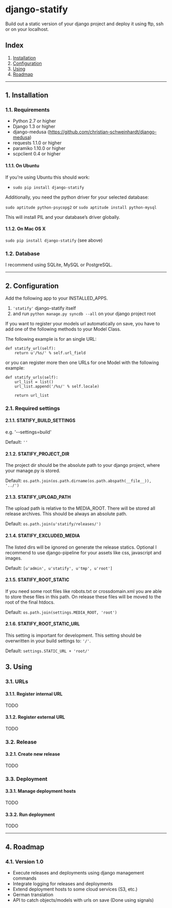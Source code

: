 # django-statify #

Build out a static version of your django project and deploy it using ftp, ssh 
or on your localhost.


## Index ##

1. [Installation](#1-installation)
2. [Configuration](#2-configuration)
3. [Using](#3-using)
4. [Roadmap](#4-roadmap)


- - -

## 1. Installation ##


### 1.1. Requirements ###

* Python 2.7 or higher
* Django 1.3 or higher
* django-medusa (https://github.com/christian-schweinhardt/django-medusa)
* requests 1.1.0 or higher
* paramiko 1.10.0 or higher
* scpclient 0.4 or higher


#### 1.1.1. On Ubuntu ####

If you're using Ubuntu this should work:

* `sudo pip install django-statify`


Additionally, you need the python driver for your selected database:

`sudo aptitude python-psycopg2` or `sudo aptitude install python-mysql`

This will install PIL and your database’s driver globally.


#### 1.1.2. On Mac OS X ####

`sudo pip install django-statify` (see above)


### 1.2. Database ###

I recommend using SQLite, MySQL or PostgreSQL.


- - -

## 2. Configuration ##

Add the following app to your INSTALLED_APPS.

1. `'statify'` django-statify itself
2. and run `python manage.py syncdb --all` on your django project root

If you want to register your models url automatically on save, you have to add 
one of the following methods to your Model Class.

The following example is for an single URL:

    def statify_url(self):
        return u'/%s/' % self.url_field


or you can register more then one URLs for one Model with the following example:

    def statify_urls(self):
        url_list = list()
        url_list.append('/%s/' % self.locale)

        return url_list


### 2.1. Required settings ###


#### 2.1.1. STATIFY_BUILD_SETTINGS ####

e.g. '--settings=build'

Default: `''`


#### 2.1.2. STATIFY_PROJECT_DIR ####

The project dir should be the absolute path to your django project, where your 
manage.py is stored.

Default: `os.path.join(os.path.dirname(os.path.abspath(__file__)), '../')`


#### 2.1.3. STATIFY_UPLOAD_PATH ####

The upload path is relative to the MEDIA_ROOT. There will be stored all release 
archives. This should be always an absolute path.

Default: `os.path.join(u'statify/releases/')`


#### 2.1.4. STATIFY_EXCLUDED_MEDIA ####

The listed dirs will be ignored on generate the release statics.
Optional I recommend to use django-pipeline for your assets like css, 
javascript and images.

Default: `[u'admin', u'statify', u'tmp', u'root']`


#### 2.1.5. STATIFY_ROOT_STATIC ####

If you need some root files like robots.txt or crossdomain.xml you are able to 
store these files in this path. On release these files will be moved to the root 
of the final htdocs.

Default: `os.path.join(settings.MEDIA_ROOT, 'root')`


#### 2.1.6. STATIFY_ROOT_STATIC_URL ####

This setting is important for development. This setting should be overwritten 
in your build settings to: `'/'`.

Default: `settings.STATIC_URL + 'root/'`


## 3. Using ##


### 3.1. URLs ###


#### 3.1.1. Register internal URL ####

TODO


#### 3.1.2. Register external URL ####

TODO


### 3.2. Release ###


#### 3.2.1. Create new release ####

TODO


### 3.3. Deployment ###


#### 3.3.1. Manage deployment hosts ####

TODO


#### 3.3.2. Run deployment ####

TODO


- - -

## 4. Roadmap ##


### 4.1. Version 1.0 ###

* Execute releases and deployments using django management commands
* Integrate logging for releases and deployments
* Extend deployment hosts to some cloud services (S3, etc.)
* German translation
* API to catch objects/models with urls on save (Done using signals)
